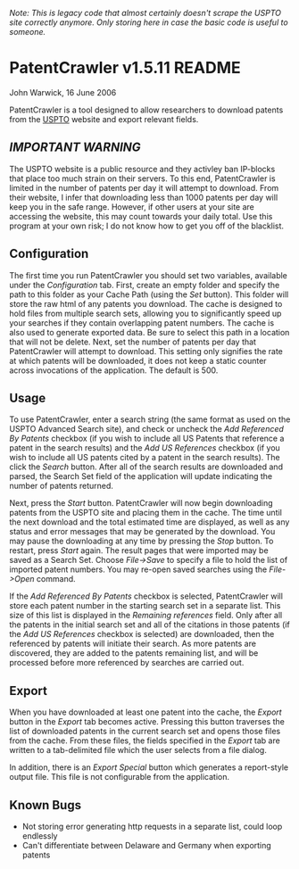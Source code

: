 *Note: This is legacy code that almost certainly doesn't scrape the USPTO site correctly anymore. Only storing here in case the basic code is useful to someone.*

# PatentCrawler v1.5.11 README
John Warwick, 16 June 2006

PatentCrawler is a tool designed to allow researchers to download patents from the [USPTO](http://patft.uspto.gov/netahtml/PTO/search-adv.htm) website and export relevant fields.

## *IMPORTANT WARNING*
The USPTO website is a public resource and they activley ban IP-blocks that place too much strain
on their servers.  To this end, PatentCrawler is limited in the number of patents per day it will
attempt to download.  From their website, I infer that downloading less than 1000 patents per day
will keep you in the safe range.  However, if other users at your site are accessing the website,
this may count towards your daily total.  Use this program at your own risk; I do not know how to
get you off of the blacklist.

## Configuration
The first time you run PatentCrawler you should set two variables, available under the _Configuration_
tab.  First, create an empty folder and specify the path to this folder as your Cache Path (using the
_Set_ button).  This folder will store the raw html of any patents you download.  The cache is designed
to hold files from multiple search sets, allowing you to significantly speed up your searches if they
contain overlapping patent numbers.  The cache is also used to generate exported data.  Be sure to
select this path in a location that will not be delete.  Next, set the number of patents per day
that PatentCrawler will attempt to download.  This setting only signifies the rate at which patents
will be downloaded, it does not keep a static counter across invocations of the application.  The 
default is 500.

## Usage
To use PatentCrawler, enter a search string (the same format as used on the USPTO Advanced Search site),
and check or uncheck the _Add Referenced By Patents_ checkbox (if you wish to include all US Patents
that reference a patent in the search results) and the _Add US References_ checkbox (if you wish to
include all US patents cited by a patent in the search results).  The click the _Search_ button.
After all of the search results are downloaded and parsed, the Search Set field of the application will
update indicating the number of patents returned.  

Next, press the _Start_ button.  PatentCrawler will now begin downloading patents from the USPTO site and placing them in the
cache.  The time until the next download and the total estimated time are displayed, as well as any
status and error messages that may be generated by the download.  You may pause the downloading at any
time by pressing the _Stop_ button.  To restart, press _Start_ again.  The result pages that were imported
may be saved as a Search Set.  Choose _File->Save_ to specify a file to hold the list of imported patent
numbers.  You may re-open saved searches using the _File->Open_ command.

If the _Add Referenced By Patents_ checkbox is selected, PatentCrawler will store each patent number in
the starting search set in a separate list.  This size of this list is displayed in the _Remaining
references_ field.  Only after all the patents in the initial search set and all of the citations in 
those patents (if the _Add US References_ checkbox is selected) are downloaded, then the referenced by
patents will initiate their search.  As more patents are discovered, they are added to the patents
remaining list, and will be processed before more referenced by searches are carried out.

## Export
When you have downloaded at least one patent into the cache, the _Export_ button in the _Export_ tab 
becomes active.  Pressing this button traverses the list of downloaded patents in the current search
set and opens those files from the cache.  From these files, the fields specified in the _Export_ tab are
written to a tab-delimited file which the user selects from a file dialog.

In addition, there is an _Export Special_ button which generates a report-style output file.  This file
is not configurable from the application.

## Known Bugs
* Not storing error generating http requests in a separate list, could loop endlessly
* Can't differentiate between Delaware and Germany when exporting patents




